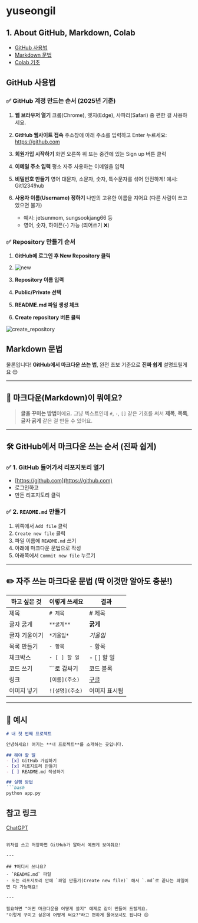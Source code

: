 # yuseongil

## 1. About GitHub, Markdown, Colab
- [GitHub 사용법](#github-사용법)
- [Markdown 문법](#markdown-문법)  
- [Colab 기초](#colab-기초)

## GitHub 사용법

### ✅ GitHub 계정 만드는 순서 (2025년 기준)

1. **웹 브라우저 열기**
   크롬(Chrome), 엣지(Edge), 사파리(Safari) 중 편한 걸 사용하세요.

2. **GitHub 웹사이트 접속**
   주소창에 아래 주소를 입력하고 Enter 누르세요: https://github.com

3. **회원가입 시작하기**
   화면 오른쪽 위 또는 중간에 있는 Sign up 버튼 클릭

4. **이메일 주소 입력**
   평소 자주 사용하는 이메일을 입력

5. **비밀번호 만들기**
   영어 대문자, 소문자, 숫자, 특수문자를 섞어 안전하게!
   예시: Git1234!hub

6. **사용자 이름(Username) 정하기**
   나만의 고유한 이름을 지어요 (다른 사람이 쓰고 있으면 불가)
   - 예시: jetsunmom, sungsookjang66 등
   - 영어, 숫자, 하이픈(-) 가능 (띄어쓰기 ❌)

### ✅ Repository 만들기 순서

1. **GitHub에 로그인 후 New Repository 클릭**
2. ![new](https://github.com/user-attachments/assets/3481a680-f677-403b-be8c-1fe59d5aa7cb)

3. **Repository 이름 입력**
4. **Public/Private 선택**
5. **README.md 파일 생성 체크**
6. **Create repository 버튼 클릭**
   
![create_repository](https://github.com/user-attachments/assets/8c2eb16b-8dfc-465a-88cd-d35770d12df0)

## Markdown 문법

물론입니다! **GitHub에서 마크다운 쓰는 법**, 완전 초보 기준으로 **진짜 쉽게** 설명드릴게요 😊

---

## 🧱 마크다운(Markdown)이 뭐예요?

> **글을 꾸미는 방법**이에요.
> 그냥 텍스트인데 `#`, `-`, `[]` 같은 기호를 써서 **제목**, **목록**, **글자 굵게** 같은 걸 만들 수 있어요.

---

## 🛠 GitHub에서 마크다운 쓰는 순서 (진짜 쉽게)

### ✅ 1. GitHub 들어가서 리포지토리 열기

* [https://github.com](https://github.com)
* 로그인하고
* 만든 리포지토리 클릭

### ✅ 2. `README.md` 만들기

1. 위쪽에서 `Add file` 클릭
2. `Create new file` 클릭
3. 파일 이름에 `README.md` 쓰기
4. 아래에 마크다운 문법으로 작성
5. 아래쪽에서 `Commit new file` 누르기

---

## ✏️ 자주 쓰는 마크다운 문법 (딱 이것만 알아도 충분!)

| 하고 싶은 것 | 이렇게 쓰세요     | 결과                       |
| ------- | ----------- | ------------------------ |
| 제목      | `# 제목`      | # 제목                     |
| 글자 굵게   | `**굵게**`    | **굵게**                   |
| 글자 기울이기 | `*기울임*`     | *기울임*                    |
| 목록 만들기  | `- 항목`      | - 항목                     |
| 체크박스    | `- [ ] 할 일` | - \[ ] 할 일               |
| 코드 쓰기   | \`\`\`로 감싸기 | 코드 블록                    |
| 링크      | `[이름](주소)`  | [구글](https://google.com) |
| 이미지 넣기  | `![설명](주소)` | 이미지 표시됨                  |

---

## 🎯 예시

````markdown
# 내 첫 번째 프로젝트

안녕하세요! 여기는 **내 프로젝트**를 소개하는 곳입니다.

## 해야 할 일
- [x] GitHub 가입하기
- [x] 리포지토리 만들기
- [ ] README.md 작성하기

## 실행 방법
```bash
python app.py
````

## 참고 링크

[ChatGPT](https://chat.openai.com)

```

위처럼 쓰고 저장하면 GitHub가 알아서 예쁘게 보여줘요!

---

## ❓어디서 쓰나요?
- `README.md` 파일
- 또는 리포지토리 안에 `파일 만들기(Create new file)` 해서 `.md`로 끝나는 파일이면 다 가능해요!

---

필요하면 "어떤 마크다운을 어떻게 쓸지" 예제로 같이 만들어 드릴게요.  
"이렇게 꾸미고 싶은데 어떻게 써요?"라고 편하게 물어보셔도 됩니다 😊
```













